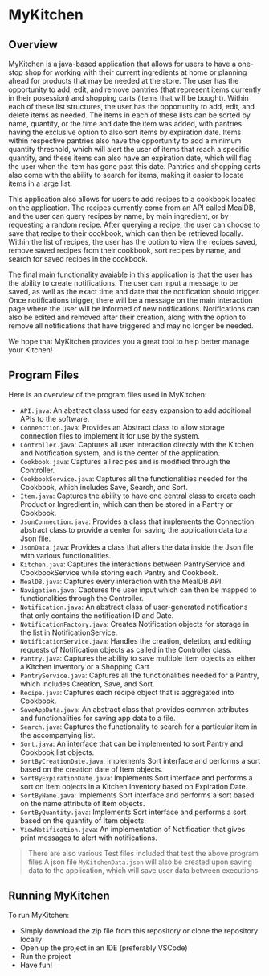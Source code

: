 # MyKitchen

## Overview
MyKitchen is a java-based application that allows for users to have a one-stop shop for working with their current ingredients at home or planning ahead for products that may be needed at the store. The user has the opportunity to add, edit, and remove pantries (that represent items currently in their posession) and shopping carts (items that will be bought). Within each of these list structures, the user has the opportunity to add, edit, and delete items as needed. The items in each of these lists can be sorted by name, quantity, or the time and date the item was added, with pantries having the exclusive option to also sort items by expiration date. Items within respective pantries also have the opportunity to add a minimum quantity threshold, which will alert the user of items that reach a specific quantity, and these items can also have an expiration date, which will flag the user when the item has gone past this date. Pantries and shopping carts also come with the ability to search for items, making it easier to locate items in a large list.

This application also allows for users to add recipes to a cookbook located on the application. The recipes currently come from an API called MealDB, and the user can query recipes by name, by main ingredient, or by requesting a random recipe. After querying a recipe, the user can choose to save that recipe to their cookbook, which can then be retrieved locally. Within the list of recipes, the user has the option to view the recipes saved, remove saved recipes from their cookbook, sort recipes by name, and search for saved recipes in the cookbook. 

The final main functionality avaiable in this application is that the user has the ability to create notifications. The user can input a message to be saved, as well as the exact time and date that the notification should trigger. Once notifications trigger, there will be a message on the main interaction page where the user will be informed of new notifications. Notifications can also be edited and removed after their creation, along with the option to remove all notifications that have triggered and may no longer be needed.

We hope that MyKitchen provides you a great tool to help better manage your Kitchen!

## Program Files

Here is an overview of the program files used in MyKitchen:
- `API.java`: An abstract class used for easy expansion to add additional APIs to the software.
- `Connenction.java`: Provides an Abstract class to allow storage connection files to implement it for use by the system.
- `Controller.java`: Captures all user interaction directly with the Kitchen and Notification system, and is the center of the application.
- `Cookbook.java`: Captures all recipes and is modified through the Controller.
- `CookbookService.java`: Captures all the functionalities needed for the Cookbook, which includes Save, Search, and Sort.
- `Item.java`: Captures the ability to have one central class to create each Product or Ingredient in, which can then be stored in a Pantry or Cookbook.
- `JsonConnection.java`: Provides a class that implements the Connection abstract class to provide a center for saving the application data to a Json file.
- `JsonData.java`: Provides a class that alters the data inside the Json file with various functionalities.
- `Kitchen.java`: Captures the interactions between PantryService and CookbookService while storing each Pantry and Cookbook.
- `MealDB.java`: Captures every interaction with the MealDB API.
- `Navigation.java`: Captures the user input which can then be mapped to functionalities through the Controller.
- `Notification.java`: An abstract class of user-generated notifications that only contains the notification ID and Date.
- `NotificationFactory.java`: Creates Notification objects for storage in the list in NotificationService.
- `NotificationService.java`: Handles the creation, deletion, and editing requests of Notification objects as called in the Controller class.
- `Pantry.java`: Captures the ability to save multiple Item objects as either a Kitchen Inventory or a Shopping Cart.
- `PantryService.java`: Captures all the functionalities needed for a Pantry, which includes Creation, Save, and Sort.
- `Recipe.java`: Captures each recipe object that is aggregated into Cookbook.
- `SaveAppData.java`: An abstract class that provides common attributes and functionalities for saving app data to a file.
- `Search.java`: Captures the functionality to search for a particular item in the accompanying list.
- `Sort.java`: An interface that can be implemented to sort Pantry and Cookbook list objects.
- `SortByCreationDate.java`: Implements Sort interface and performs a sort based on the creation date of Item objects.
- `SortByExpirationDate.java`: Implements Sort interface and performs a sort on Item objects in a Kitchen Inventory based on Expiration Date.
- `SortByName.java`: Implements Sort interface and performs a sort based on the name attribute of Item objects.
- `SortByQuantity.java`: Implements Sort interface and performs a sort based on the quantity of Item objects.
- `ViewNotification.java`: An implementation of Notification that gives print messages to alert with notifications.

> There are also various Test files included that test the above program files
> A json file `MyKitchenData.json` will also be created upon saving data to the application, which will save user data between executions

## Running MyKitchen

To run MyKitchen:
- Simply download the zip file from this repository or clone the repository locally
- Open up the project in an IDE (preferably VSCode)
- Run the project
- Have fun!
